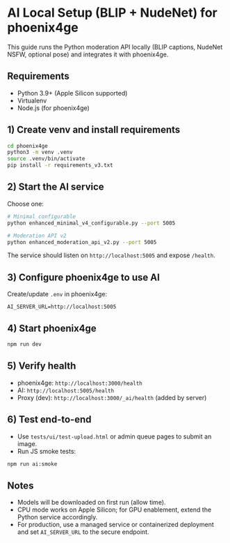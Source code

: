 # AI Local Setup (BLIP + NudeNet) for phoenix4ge

This guide runs the Python moderation API locally (BLIP captions, NudeNet NSFW, optional pose) and integrates it with phoenix4ge.

## Requirements
- Python 3.9+ (Apple Silicon supported)
- Virtualenv
- Node.js (for phoenix4ge)

## 1) Create venv and install requirements
```bash
cd phoenix4ge
python3 -m venv .venv
source .venv/bin/activate
pip install -r requirements_v3.txt
```

## 2) Start the AI service
Choose one:
```bash
# Minimal configurable
python enhanced_minimal_v4_configurable.py --port 5005

# Moderation API v2
python enhanced_moderation_api_v2.py --port 5005
```
The service should listen on `http://localhost:5005` and expose `/health`.

## 3) Configure phoenix4ge to use AI
Create/update `.env` in phoenix4ge:
```
AI_SERVER_URL=http://localhost:5005
```

## 4) Start phoenix4ge
```bash
npm run dev
```

## 5) Verify health
- phoenix4ge: `http://localhost:3000/health`
- AI: `http://localhost:5005/health`
- Proxy (dev): `http://localhost:3000/_ai/health` (added by server)

## 6) Test end-to-end
- Use `tests/ui/test-upload.html` or admin queue pages to submit an image.
- Run JS smoke tests:
```bash
npm run ai:smoke
```

## Notes
- Models will be downloaded on first run (allow time).
- CPU mode works on Apple Silicon; for GPU enablement, extend the Python service accordingly.
- For production, use a managed service or containerized deployment and set `AI_SERVER_URL` to the secure endpoint. 